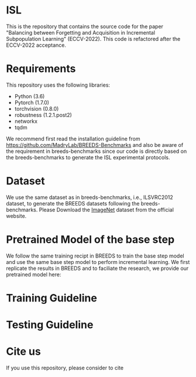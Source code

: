 # ISL

This is the repository that contains the source code for the paper "Balancing between Forgetting and Acquisition in Incremental Subpopulation Learning" (ECCV-2022). This code is refactored after the ECCV-2022 acceptance.


# Requirements
This repository uses the following libraries:

- Python (3.6)
- Pytorch (1.7.0)
- torchvision (0.8.0)
- robustness (1.2.1.post2)
- networkx
- tqdm

We recommend first read the installation guideline from https://github.com/MadryLab/BREEDS-Benchmarks and also be aware of the requirement in breeds-benchmarks since our code is directly based on the breeds-benchmarks to generate the ISL experimental protocols.

# Dataset
We use the same dataset as in breeds-benchmarks, i.e., ILSVRC2012 dataset, to generate the BREEDS datasets following the breeds-benchmarks. Please Download the [ImageNet](http://www.image-net.org/) dataset from the official website.

# Pretrained Model of the base step
We follow the same training recipt in BREEDS to train the base step model and use the same base step model to perform incremental learning. We first replicate the results in BREEDS and to faciliate the research, we provide our pretrained model here:

# Training Guideline

# Testing Guideline

# Cite us
If you use this repository, please consider to cite
